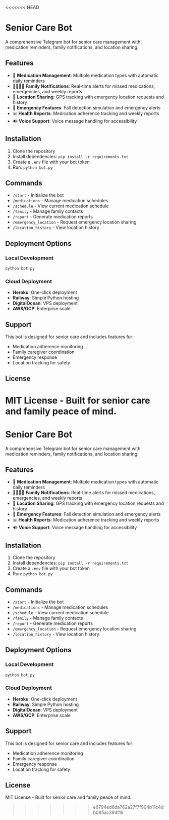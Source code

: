 <<<<<<< HEAD
# Senior Care Bot

A comprehensive Telegram bot for senior care management with medication reminders, family notifications, and location sharing.

## Features

- 💊 **Medication Management**: Multiple medication types with automatic daily reminders
- 👨‍👩‍👧‍👦 **Family Notifications**: Real-time alerts for missed medications, emergencies, and weekly reports
- 📍 **Location Sharing**: GPS tracking with emergency location requests and history
- 🚨 **Emergency Features**: Fall detection simulation and emergency alerts
- 📊 **Health Reports**: Medication adherence tracking and weekly reports
- 🔊 **Voice Support**: Voice message handling for accessibility

## Installation

1. Clone the repository
2. Install dependencies: `pip install -r requirements.txt`
3. Create a `.env` file with your bot token
4. Run: `python bot.py`

## Commands

- `/start` - Initialize the bot
- `/medications` - Manage medication schedules
- `/schedule` - View current medication schedule
- `/family` - Manage family contacts
- `/report` - Generate medication reports
- `/emergency_location` - Request emergency location sharing
- `/location_history` - View location history

## Deployment Options

### Local Development
```bash
python bot.py
```

### Cloud Deployment
- **Heroku**: One-click deployment
- **Railway**: Simple Python hosting
- **DigitalOcean**: VPS deployment
- **AWS/GCP**: Enterprise scale

## Support

This bot is designed for senior care and includes features for:
- Medication adherence monitoring
- Family caregiver coordination
- Emergency response
- Location tracking for safety

## License

MIT License - Built for senior care and family peace of mind.
=======
# Senior Care Bot

A comprehensive Telegram bot for senior care management with medication reminders, family notifications, and location sharing.

## Features

- 💊 **Medication Management**: Multiple medication types with automatic daily reminders
- 👨‍👩‍👧‍👦 **Family Notifications**: Real-time alerts for missed medications, emergencies, and weekly reports
- 📍 **Location Sharing**: GPS tracking with emergency location requests and history
- 🚨 **Emergency Features**: Fall detection simulation and emergency alerts
- 📊 **Health Reports**: Medication adherence tracking and weekly reports
- 🔊 **Voice Support**: Voice message handling for accessibility

## Installation

1. Clone the repository
2. Install dependencies: `pip install -r requirements.txt`
3. Create a `.env` file with your bot token
4. Run: `python bot.py`

## Commands

- `/start` - Initialize the bot
- `/medications` - Manage medication schedules
- `/schedule` - View current medication schedule
- `/family` - Manage family contacts
- `/report` - Generate medication reports
- `/emergency_location` - Request emergency location sharing
- `/location_history` - View location history

## Deployment Options

### Local Development
```bash
python bot.py
```

### Cloud Deployment
- **Heroku**: One-click deployment
- **Railway**: Simple Python hosting
- **DigitalOcean**: VPS deployment
- **AWS/GCP**: Enterprise scale

## Support

This bot is designed for senior care and includes features for:
- Medication adherence monitoring
- Family caregiver coordination
- Emergency response
- Location tracking for safety

## License

MIT License - Built for senior care and family peace of mind.
>>>>>>> e6794ed6da762a27f7f904b11c4db085ac394f16
